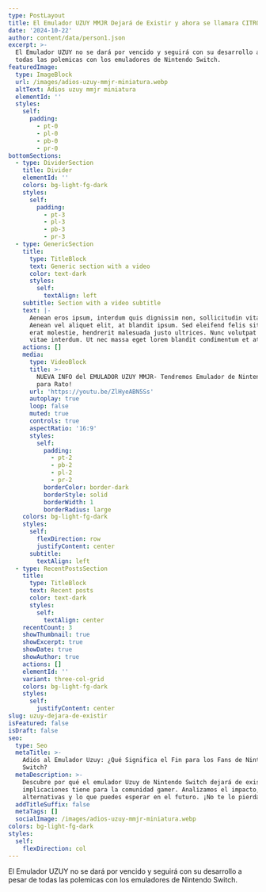```yaml
---
type: PostLayout
title: El Emulador UZUY MMJR Dejará de Existir y ahora se llamara CITRÓN
date: '2024-10-22'
author: content/data/person1.json
excerpt: >-
  El Emulador UZUY no se dará por vencido y seguirá con su desarrollo a pesar de
  todas las polemicas con los emuladores de Nintendo Switch.
featuredImage:
  type: ImageBlock
  url: /images/adios-uzuy-mmjr-miniatura.webp
  altText: Adios uzuy mmjr miniatura
  elementId: ''
  styles:
    self:
      padding:
        - pt-0
        - pl-0
        - pb-0
        - pr-0
bottomSections:
  - type: DividerSection
    title: Divider
    elementId: ''
    colors: bg-light-fg-dark
    styles:
      self:
        padding:
          - pt-3
          - pl-3
          - pb-3
          - pr-3
  - type: GenericSection
    title:
      type: TitleBlock
      text: Generic section with a video
      color: text-dark
      styles:
        self:
          textAlign: left
    subtitle: Section with a video subtitle
    text: |-
      Aenean eros ipsum, interdum quis dignissim non, sollicitudin vitae nisl.
      Aenean vel aliquet elit, at blandit ipsum. Sed eleifend felis sit amet
      erat molestie, hendrerit malesuada justo ultrices. Nunc volutpat at erat
      vitae interdum. Ut nec massa eget lorem blandit condimentum et at risus.
    actions: []
    media:
      type: VideoBlock
      title: >-
        NUEVA INFO del EMULADOR UZUY MMJR- Tendremos Emulador de Nintendo Switch
        para Rato!
      url: 'https://youtu.be/ZlHyeABN5Ss'
      autoplay: true
      loop: false
      muted: true
      controls: true
      aspectRatio: '16:9'
      styles:
        self:
          padding:
            - pt-2
            - pb-2
            - pl-2
            - pr-2
          borderColor: border-dark
          borderStyle: solid
          borderWidth: 1
          borderRadius: large
    colors: bg-light-fg-dark
    styles:
      self:
        flexDirection: row
        justifyContent: center
      subtitle:
        textAlign: left
  - type: RecentPostsSection
    title:
      type: TitleBlock
      text: Recent posts
      color: text-dark
      styles:
        self:
          textAlign: center
    recentCount: 3
    showThumbnail: true
    showExcerpt: true
    showDate: true
    showAuthor: true
    actions: []
    elementId: ''
    variant: three-col-grid
    colors: bg-light-fg-dark
    styles:
      self:
        justifyContent: center
slug: uzuy-dejara-de-existir
isFeatured: false
isDraft: false
seo:
  type: Seo
  metaTitle: >-
    Adiós al Emulador Uzuy: ¿Qué Significa el Fin para los Fans de Nintendo
    Switch?
  metaDescription: >-
    Descubre por qué el emulador Uzuy de Nintendo Switch dejará de existir y qué
    implicaciones tiene para la comunidad gamer. Analizamos el impacto,
    alternativas y lo que puedes esperar en el futuro. ¡No te lo pierdas!
  addTitleSuffix: false
  metaTags: []
  socialImage: /images/adios-uzuy-mmjr-miniatura.webp
colors: bg-light-fg-dark
styles:
  self:
    flexDirection: col
---
```

El Emulador UZUY no se dará por vencido y seguirá con su desarrollo a pesar de todas las polemicas con los emuladores de Nintendo Switch.

